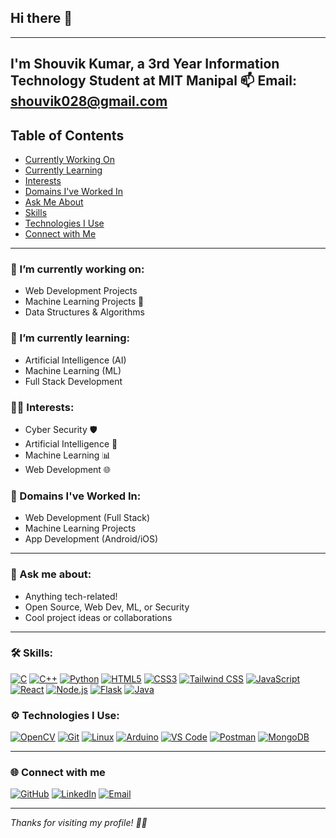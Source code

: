 ## Hi there 👋
---
I'm **Shouvik Kumar**, a 3rd Year Information Technology Student at **MIT Manipal** 
📫 **Email:** [shouvik028@gmail.com](mailto:shouvik028@gmail.com)
---

## Table of Contents
- [Currently Working On](#-im-currently-working-on)
- [Currently Learning](#-im-currently-learning)
- [Interests](#-interests)
- [Domains I've Worked In](#-domains-ive-worked-in)
- [Ask Me About](#-ask-me-about)
- [Skills](#-skills)
- [Technologies I Use](#-technologies-i-use)
- [Connect with Me](#-connect-with-me)

---

### 🔭 I’m currently working on:
- Web Development Projects  
- Machine Learning Projects 🧠  
- Data Structures & Algorithms  

### 🌱 I’m currently learning:
- Artificial Intelligence (AI)  
- Machine Learning (ML)  
- Full Stack Development  

### 👨‍💻 Interests:
- Cyber Security 🛡️  
- Artificial Intelligence 🤖  
- Machine Learning 📊  
- Web Development 🌐  

### 🚀 Domains I've Worked In:
- Web Development (Full Stack)  
- Machine Learning Projects  
- App Development (Android/iOS)

---

### 💬 Ask me about:
- Anything tech-related!
- Open Source, Web Dev, ML, or Security
- Cool project ideas or collaborations

---

### 🛠️ Skills:

[![C](https://img.shields.io/badge/C-00599C?style=for-the-badge&logo=c&logoColor=white)](https://en.wikipedia.org/wiki/C_(programming_language))
[![C++](https://img.shields.io/badge/C++-00599C?style=for-the-badge&logo=c%2B%2B&logoColor=white)](https://isocpp.org/)
[![Python](https://img.shields.io/badge/Python-3776AB?style=for-the-badge&logo=python&logoColor=white)](https://python.org)
[![HTML5](https://img.shields.io/badge/HTML5-E34F26?style=for-the-badge&logo=html5&logoColor=white)](https://developer.mozilla.org/en-US/docs/Web/Guide/HTML/HTML5)
[![CSS3](https://img.shields.io/badge/CSS3-1572B6?style=for-the-badge&logo=css3&logoColor=white)](https://developer.mozilla.org/en-US/docs/Web/CSS)
[![Tailwind CSS](https://img.shields.io/badge/Tailwind_CSS-06B6D4?style=for-the-badge&logo=tailwind-css&logoColor=white)](https://tailwindcss.com/)
[![JavaScript](https://img.shields.io/badge/JavaScript-F7DF1E?style=for-the-badge&logo=javascript&logoColor=black)](https://developer.mozilla.org/en-US/docs/Web/JavaScript)
[![React](https://img.shields.io/badge/React-20232A?style=for-the-badge&logo=react&logoColor=61DAFB)](https://reactjs.org/)
[![Node.js](https://img.shields.io/badge/Node.js-339933?style=for-the-badge&logo=nodedotjs&logoColor=white)](https://nodejs.org/)
[![Flask](https://img.shields.io/badge/Flask-000000?style=for-the-badge&logo=flask&logoColor=white)](https://flask.palletsprojects.com/)
[![Java](https://img.shields.io/badge/Java-007396?style=for-the-badge&logo=java&logoColor=white)](https://www.java.com/)

### ⚙️ Technologies I Use:

[![OpenCV](https://img.shields.io/badge/OpenCV-5C3EE8?style=for-the-badge&logo=opencv&logoColor=white)](https://opencv.org/)
[![Git](https://img.shields.io/badge/Git-F05032?style=for-the-badge&logo=git&logoColor=white)](https://git-scm.com/)
[![Linux](https://img.shields.io/badge/Linux-FCC624?style=for-the-badge&logo=linux&logoColor=black)](https://www.linux.org/)
[![Arduino](https://img.shields.io/badge/Arduino-00979D?style=for-the-badge&logo=arduino&logoColor=white)](https://www.arduino.cc/)
[![VS Code](https://img.shields.io/badge/VS_Code-007ACC?style=for-the-badge&logo=visual-studio-code&logoColor=white)](https://code.visualstudio.com/)
[![Postman](https://img.shields.io/badge/Postman-FF6C37?style=for-the-badge&logo=postman&logoColor=white)](https://www.postman.com/)
[![MongoDB](https://img.shields.io/badge/MongoDB-47A248?style=for-the-badge&logo=mongodb&logoColor=white)](https://www.mongodb.com/)

---

### 🌐 Connect with me

[![GitHub](https://img.shields.io/badge/GitHub-181717?style=flat&logo=github&logoColor=white)](https://github.com/Shouvik028)
[![LinkedIn](https://img.shields.io/badge/LinkedIn-blue?style=flat&logo=linkedin)](https://linkedin.com/in/shouvik028)
[![Email](https://img.shields.io/badge/Email-D14836?style=flat&logo=gmail&logoColor=white)](mailto:shouvik028@gmail.com)

---

_Thanks for visiting my profile! 👨‍💻_
